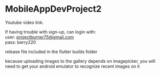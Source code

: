 ﻿# MobileAppDevProject2


Youtube video link:

If having trouble with sign-up, can login with: <br />
user: projectburner75@gmail.com <br />
pass: berry220 <br /> 

release file included in the flutter builds folder <br />

because uploading images to the gallery depends on imagepicker, you will need to get your android emulator to recognize recent images on it <br />
